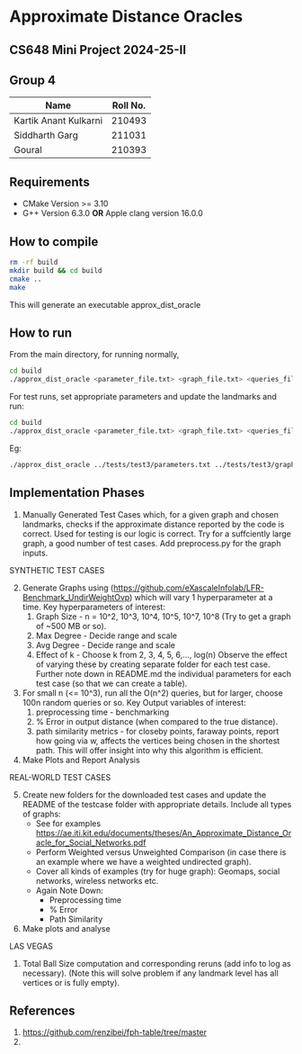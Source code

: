 # Approximate Distance Oracles

## CS648 Mini Project 2024-25-II

## Group 4

| Name                  | Roll No. |
| --------------------- | -------- |
| Kartik Anant Kulkarni | 210493   |
| Siddharth Garg        | 211031   |
| Goural                | 210393   |

## Requirements

- CMake Version >= 3.10
- G++ Version 6.3.0 **OR** Apple clang version 16.0.0

## How to compile

```bash
rm -rf build
mkdir build && cd build
cmake ..
make
```

This will generate an executable approx_dist_oracle

## How to run

From the main directory, for running normally,

```bash
cd build
./approx_dist_oracle <parameter_file.txt> <graph_file.txt> <queries_file.txt>
```

For test runs, set appropriate parameters and update the landmarks and run:

```bash
cd build
./approx_dist_oracle <parameter_file.txt> <graph_file.txt> <queries_file.txt> <landmarks_file.txt> <answers_file.txt>
```

Eg:

```bash
./approx_dist_oracle ../tests/test3/parameters.txt ../tests/test3/graph.txt ../tests/test3/queries.txt ../tests/test3/out/landmarks.txt ../tests/test3/out/answers.txt
```

## Implementation Phases

1. Manually Generated Test Cases which, for a given graph and chosen landmarks, checks if the approximate distance reported by the code is correct. Used for testing is our logic is correct. Try for a suffciently large graph, a good number of test cases. Add preprocess.py for the graph inputs.

SYNTHETIC TEST CASES

2. Generate Graphs using (https://github.com/eXascaleInfolab/LFR-Benchmark_UndirWeightOvp) which will vary 1 hyperparameter at a time. Key hyperparameters of interest:
   1. Graph Size - n = 10^2, 10^3, 10^4, 10^5, 10^7, 10^8 (Try to get a graph of ~500 MB or so).
   2. Max Degree - Decide range and scale
   3. Avg Degree - Decide range and scale
   4. Effect of k - Choose k from 2, 3, 4, 5, 6,…, log(n)
      Observe the effect of varying these by creating separate folder for each test case. Further note down in README.md the individual parameters for each test case (so that we can create a table).
3. For small n (<= 10^3), run all the O(n^2) queries, but for larger, choose 100n random queries or so. Key Output variables of interest:
   1. preprocessing time - benchmarking
   2. % Error in output distance (when compared to the true distance).
   3. path similarity metrics - for closeby points, faraway points, report how going via w, affects the vertices being chosen in the shortest path. This will offer insight into why this algorithm is efficient.
4. Make Plots and Report Analysis

REAL-WORLD TEST CASES

5. Create new folders for the downloaded test cases and update the README of the testcase folder with appropriate details. Include all types of graphs:
   - See for examples https://ae.iti.kit.edu/documents/theses/An_Approximate_Distance_Oracle_for_Social_Networks.pdf
   - Perform Weighted versus Unweighted Comparison (in case there is an example where we have a weighted undirected graph).
   - Cover all kinds of examples (try for huge graph): Geomaps, social networks, wireless networks etc.
   - Again Note Down:
     - Preprocessing time
     - % Error
     - Path Similarity
6. Make plots and analyse

LAS VEGAS

1. Total Ball Size computation and corresponding reruns (add info to log as necessary).
   (Note this will solve problem if any landmark level has all vertices or is fully empty).

## References

1. https://github.com/renzibei/fph-table/tree/master
2.
